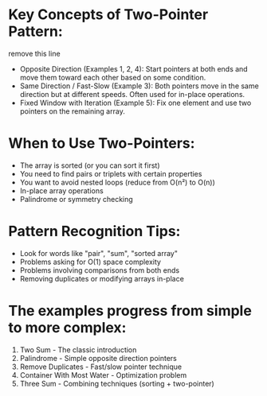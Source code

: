  # Key Concepts of Two-Pointer Pattern:
 remove this line

* Opposite Direction (Examples 1, 2, 4): Start pointers at both ends and move them toward each other based on some condition.
* Same Direction / Fast-Slow (Example 3): Both pointers move in the same direction but at different speeds. Often used for in-place operations.
* Fixed Window with Iteration (Example 5): Fix one element and use two pointers on the remaining array.

# When to Use Two-Pointers:

* The array is sorted (or you can sort it first)
* You need to find pairs or triplets with certain properties
* You want to avoid nested loops (reduce from O(n²) to O(n))
* In-place array operations
* Palindrome or symmetry checking

# Pattern Recognition Tips:

* Look for words like "pair", "sum", "sorted array"
* Problems asking for O(1) space complexity
* Problems involving comparisons from both ends
* Removing duplicates or modifying arrays in-place

# The examples progress from simple to more complex:

1. Two Sum - The classic introduction
2. Palindrome - Simple opposite direction pointers
3. Remove Duplicates - Fast/slow pointer technique
4. Container With Most Water - Optimization problem
5. Three Sum - Combining techniques (sorting + two-pointer)
